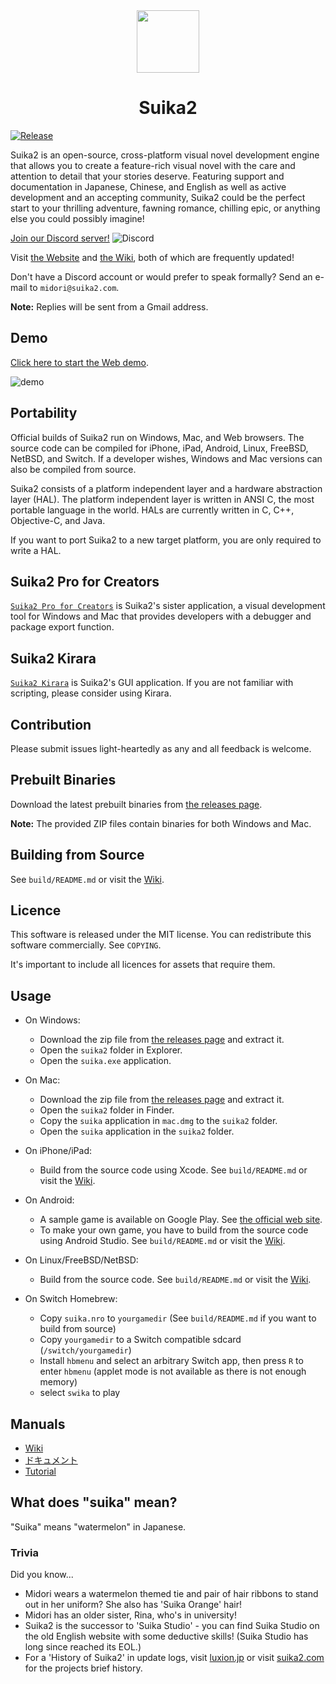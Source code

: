 <!-- Header -->
<div align="center">
  <img src="https://suika2.com/img/AppIcon.png" width="100" height="100"/>
  <h1>Suika2</h1>
</div>

<!-- Content -->
[![Release](https://img.shields.io/github/release/suika2engine/suika2?style=for-the-badge&color=dark-green)](https://github.com/suika2engine/suika2/releases/latest)

Suika2 is an open-source, cross-platform visual novel development engine that allows you to create a feature-rich visual novel with the care and attention to detail that your stories deserve. Featuring support and documentation in Japanese, Chinese, and English as well as active development and an accepting community, Suika2 could be the perfect start to your thrilling adventure, fawning romance, chilling epic, or anything else you could possibly imagine!

[Join our Discord server!](https://discord.gg/ZmvXxE8GFg)  ![Discord](https://discord.com/api/guilds/986623112617541677/widget.png)

Visit [the Website](https://suika2.com/en/) and [the Wiki](https://github.com/suika2engine/suika2/wiki), both of which are frequently updated!

Don't have a Discord account or would prefer to speak formally? Send an e-mail to `midori@suika2.com`.

**Note:** Replies will be sent from a Gmail address. 

## Demo

[Click here to start the Web demo](https://suika2.com/game-en/).

![demo](https://github.com/suika2engine/suika2/raw/master/doc/img/screenshot.jpg "screenshot")

## Portability

Official builds of Suika2 run on Windows, Mac, and Web browsers.
The source code can be compiled for iPhone, iPad, Android, Linux, FreeBSD, NetBSD, and Switch.
If a developer wishes, Windows and Mac versions can also be compiled from source.

Suika2 consists of a platform independent layer and a hardware abstraction layer (HAL).
The platform independent layer is written in ANSI C, the most portable language in the world.
HALs are currently written in C, C++, Objective-C, and Java.

If you want to port Suika2 to a new target platform, you are only required to write a HAL.

## Suika2 Pro for Creators

[`Suika2 Pro for Creators`](https://github.com/suika2engine/suika2/wiki/5.-Suika2-Pro-for-Creators) is Suika2's sister application, a visual development tool for Windows and Mac that provides developers with a debugger and package export function.

## Suika2 Kirara

[`Suika2 Kirara`](https://github.com/suika2engine/kirara) is Suika2's GUI application. If you are not familiar with scripting, please consider using Kirara.

## Contribution

Please submit issues light-heartedly as any and all feedback is welcome.

## Prebuilt Binaries

Download the latest prebuilt binaries from [the releases page](https://github.com/suika2engine/suika2/releases/latest).

**Note:** The provided ZIP files contain binaries for both Windows and Mac.

## Building from Source

See `build/README.md` or visit the [Wiki](https://github.com/suika2engine/suika2/wiki/1.-Installation-and-Building-from-Source).

## Licence

This software is released under the MIT license.
You can redistribute this software commercially.
See `COPYING`.

It's important to include all licences for assets that require them.

## Usage

* On Windows:
    * Download the zip file from [the releases page](https://github.com/suika2engine/suika2/releases) and extract it.
    * Open the `suika2` folder in Explorer.
    * Open the `suika.exe` application.

* On Mac:
    * Download the zip file from [the releases page](https://github.com/suika2engine/suika2/releases) and extract it.
    * Open the `suika2` folder in Finder.
    * Copy the `suika` application in `mac.dmg` to the `suika2` folder.
    * Open the `suika` application in the `suika2` folder.

* On iPhone/iPad:
    * Build from the source code using Xcode. See `build/README.md` or visit the [Wiki](https://github.com/suika2engine/suika2/wiki/1.-Installation-and-Building-from-Source#ios).

* On Android:
    * A sample game is available on Google Play. See [the official web site](https://suika2.com/en/).
    * To make your own game, you have to build from the source code using Android Studio. See `build/README.md` or visit the [Wiki](https://github.com/suika2engine/suika2/wiki/1.-Installation-and-Building-from-Source#android).

* On Linux/FreeBSD/NetBSD:
    * Build from the source code. See `build/README.md` or visit the [Wiki](https://github.com/suika2engine/suika2/wiki/1.-Installation-and-Building-from-Source#linux-binary-x86_64).

* On Switch Homebrew:  
    * Copy `suika.nro` to `yourgamedir` (See `build/README.md` if you want to build from source)
    * Copy `yourgamedir` to a Switch compatible sdcard (`/switch/yourgamedir`)
    * Install `hbmenu` and select an arbitrary Switch app, then press `R` to enter `hbmenu` (applet mode is not available as there is not enough memory)
    * select `swika` to play

## Manuals

* [Wiki](https://github.com/suika2engine/suika2/wiki/1.-Installation-and-Building-from-Source)
* [ドキュメント](https://suika2.com/wiki-jp/)
* [Tutorial](https://github.com/suika2engine/suika2/wiki/Tutorial)

## What does "suika" mean?

"Suika" means "watermelon" in Japanese.

### Trivia
Did you know...
* Midori wears a watermelon themed tie and pair of hair ribbons to stand out in her uniform? She also has 'Suika Orange' hair!
* Midori has an older sister, Rina, who's in university!
* Suika2 is the successor to 'Suika Studio' - you can find Suika Studio on the old English website with some deductive skills! (Suika Studio has long since reached its EOL.)
* For a 'History of Suika2' in update logs, visit [luxion.jp](https://luxion.jp/) or visit [suika2.com](https://suika2.com/en/) for the projects brief history.
